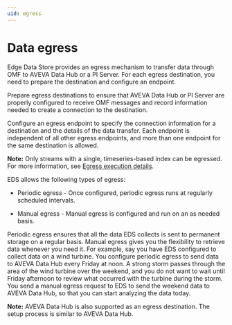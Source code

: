 ```yaml
---
uid: egress
---
```


# Data egress

Edge Data Store provides an egress mechanism to transfer data through OMF to AVEVA Data Hub or a PI Server. For each egress destination, you need to prepare the destination and configure an endpoint.

Prepare egress destinations to ensure that AVEVA Data Hub or PI Server are properly configured to receive OMF messages and record information needed to create a connection to the destination.

Configure an egress endpoint to specify the connection information for a destination and the details of the data transfer. Each endpoint is independent of all other egress endpoints, and more than one endpoint for the same destination is allowed.

**Note:** Only streams with a single, timeseries-based index can be egressed. For more information, see [Egress execution details](xref:EgressExecutionDetails).

EDS allows the following types of egress:

 - Periodic egress - Once configured, periodic egress runs at regularly scheduled intervals.
 
 - Manual egress - Manual egress is configured and run on an as needed basis.

Periodic egress ensures that all the data EDS collects is sent to permanent storage on a regular basis. Manual egress gives you the flexibility to retrieve data whenever you need it. For example, say you have EDS configured to collect data on a wind turbine. You configure periodic egress to send data to AVEVA Data Hub every Friday at noon. A strong storm passes through the area of the wind turbine over the weekend, and you do not want to wait until Friday afternoon to review what occurred with the turbine during the storm. You send a manual egress request to EDS to send the weekend data to AVEVA Data Hub, so that you can start analyzing the data today.

**Note:** AVEVA Data Hub is also supported as an egress destination. The setup process is similar to AVEVA Data Hub.
